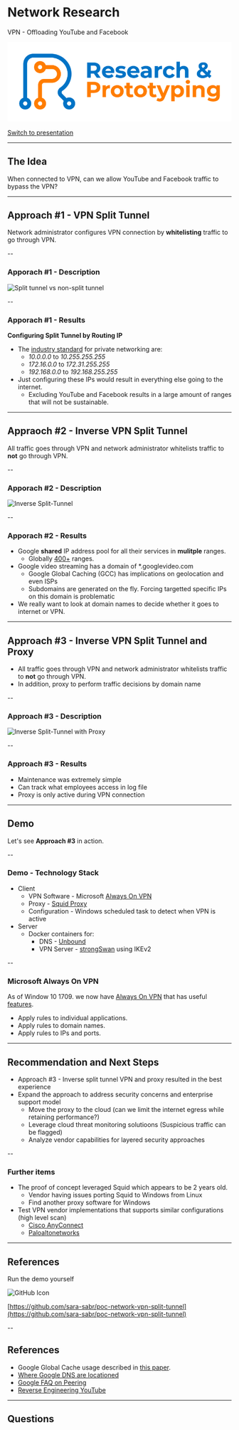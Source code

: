 # Network Research
VPN - Offloading YouTube and Facebook

![IT Research and Prototyping](https://github.com/sara-sabr/ITResearch-Prototyping/raw/master/assets/img/RP_Logo_Wordmark-EN.png)

[Switch to presentation](https://sara-sabr.github.io/util-presentation/presentation.html?gh-scope=sara-sabr/poc-network-vpn-split-tunnel&gh-file=reports/presentation.md)

---

## The Idea

When connected to VPN, can we allow YouTube and Facebook traffic to bypass the VPN?

---

## Approach #1 - VPN Split Tunnel

Network administrator configures VPN connection by __whitelisting__ traffic to go through VPN.

--

### Apporach #1 - Description

![Split tunnel vs non-split tunnel](https://github.com/sara-sabr/poc-network-vpn-split-tunnel/raw/master/reports/assets/VPN-with-and-without-split-tunneling.png)

--

### Apporach #1 - Results

**Configuring Split Tunnel by Routing IP**

- The [industry standard](https://www.iana.org/assignments/iana-ipv4-special-registry/iana-ipv4-special-registry.xhtml) for private networking are:
  - *10.0.0.0* to *10.255.255.255*
  - *172.16.0.0* to *172.31.255.255*
  - *192.168.0.0* to *192.168.255.255*
- Just configuring these IPs would result in everything else going to the internet. 
  - Excluding YouTube and Facebook results in a large amount of ranges that will not be  sustainable.

---

## Appraoch #2 - Inverse VPN Split Tunnel

All traffic goes through VPN and network administrator whitelists traffic to __not__ go through VPN.

--

### Apporach #2 - Description

![Inverse Split-Tunnel](https://github.com/sara-sabr/poc-network-vpn-split-tunnel/raw/master/reports/assets/approach2-ip.png)

--

### Apporach #2 - Results

- Google **shared** IP address pool for all their services in **mulitple** ranges.
  - Globally [400+](https://bgp.he.net/AS15169#_prefixes) ranges.
- Google video streaming has a domain of *.googlevideo.com
  - Google Global Caching (GCC) has implications on geolocation and even ISPs
  - Subdomains are generated on the fly. Forcing targetted specific IPs on this domain is problematic 
- We really want to look at domain names to decide whether it goes to internet or VPN.

---

## Approach #3 - Inverse VPN Split Tunnel and Proxy

- All traffic goes through VPN and network administrator whitelists traffic to __not__ go through VPN.
- In addition, proxy to perform traffic decisions by domain name

--

### Approach #3 - Description


![Inverse Split-Tunnel with Proxy](https://github.com/sara-sabr/poc-network-vpn-split-tunnel/raw/master/reports/assets/approach3-domain.png)

--

### Approach #3 - Results

- Maintenance was extremely simple
- Can track what employees access in log file 
- Proxy is only active during VPN connection

---

## Demo

Let's see **Approach #3** in action.

--

### Demo - Technology Stack

- Client 
  - VPN Software - Microsoft [Always On VPN](https://docs.microsoft.com/en-us/windows-server/remote/remote-access/vpn/always-on-vpn/always-on-vpn-technology-overview)
  - Proxy - [Squid Proxy](http://www.squid-cache.org/) 
  - Configuration - Windows scheduled task to detect when VPN is active
- Server
  - Docker containers for:
    - DNS - [Unbound](https://nlnetlabs.nl/projects/unbound/about/)
    - VPN Server - [strongSwan](https://www.strongswan.org/) using IKEv2 

--

### Microsoft Always On VPN

 As of Window 10 1709. we now have [Always On VPN](https://docs.microsoft.com/en-us/windows-server/remote/remote-access/vpn/always-on-vpn/always-on-vpn-technology-overview) that has useful [features](https://docs.microsoft.com/en-us/windows-server/remote/remote-access/vpn/vpn-map-da).

- Apply rules to individual applications.
- Apply rules to domain names.
- Apply rules to IPs and ports.

---

## Recommendation and Next Steps

- Approach #3 - Inverse split tunnel VPN and proxy resulted in the best experience
- Expand the approach  to address security concerns and enterprise support model
    - Move the proxy to the cloud (can we limit the internet egress while retaining performance?)
    - Leverage cloud threat monitoring solutioons (Suspicious traffic can be flagged)
    - Analyze vendor capabilities for layered security approaches

--

### Further items 

- The proof of concept leveraged Squid which appears to be 2 years old.
  - Vendor having issues porting Squid to Windows from Linux
  - Find another proxy software for Windows
- Test VPN vendor implementations that supports similar configurations (high level scan)
  - [Cisco AnyConnect](https://www.cisco.com/c/en/us/td/docs/security/asa/asa91/asdm71/vpn/asdm_71_vpn_config/vpn_asdm_dap.html#15525)
  - [Paloaltonetworks](https://docs.paloaltonetworks.com/pan-os/8-1/pan-os-new-features/globalprotect-features/split-tunnel-for-public-applications#)

---

## References

Run the demo yourself

![GitHub Icon](https://github.com/sara-sabr/poc-network-vpn-split-tunnel/raw/master/reports/assets/github.png)

[https://github.com/sara-sabr/poc-network-vpn-split-tunnel](https://github.com/sara-sabr/poc-network-vpn-split-tunnel)

--

## References

- Google Global Cache usage described in [this paper](https://vaibhavbajpai.com/documents/papers/proceedings/youtube-load-balancing-pam-2018.pdf).
- [Where Google DNS are locationed](https://developers.google.com/speed/public-dns/faq#locations)
- [Google FAQ on Peering](https://peering.google.com/#/learn-more/faq)
- [Reverse Engineering YouTube](https://tyrrrz.me/Blog/Reverse-engineering-YouTube)

---

## Questions
